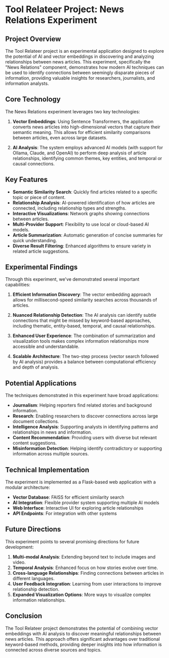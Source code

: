 # Tool Relateer Project: News Relations Experiment

## Project Overview

The Tool Relateer project is an experimental application designed to explore the potential of AI and vector embeddings in discovering and analyzing relationships between news articles. This experiment, specifically the "News Relations" component, demonstrates how modern AI techniques can be used to identify connections between seemingly disparate pieces of information, providing valuable insights for researchers, journalists, and information analysts.

## Core Technology

The News Relations experiment leverages two key technologies:

1. **Vector Embeddings**: Using Sentence Transformers, the application converts news articles into high-dimensional vectors that capture their semantic meaning. This allows for efficient similarity comparisons between articles, even across large datasets.

2. **AI Analysis**: The system employs advanced AI models (with support for Ollama, Claude, and OpenAI) to perform deep analysis of article relationships, identifying common themes, key entities, and temporal or causal connections.

## Key Features

- **Semantic Similarity Search**: Quickly find articles related to a specific topic or piece of content.
- **Relationship Analysis**: AI-powered identification of how articles are connected, including relationship types and strengths.
- **Interactive Visualizations**: Network graphs showing connections between articles.
- **Multi-Provider Support**: Flexibility to use local or cloud-based AI models.
- **Article Summarization**: Automatic generation of concise summaries for quick understanding.
- **Diverse Result Filtering**: Enhanced algorithms to ensure variety in related article suggestions.

## Experimental Findings

Through this experiment, we've demonstrated several important capabilities:

1. **Efficient Information Discovery**: The vector embedding approach allows for millisecond-speed similarity searches across thousands of articles.

2. **Nuanced Relationship Detection**: The AI analysis can identify subtle connections that might be missed by keyword-based approaches, including thematic, entity-based, temporal, and causal relationships.

3. **Enhanced User Experience**: The combination of summarization and visualization tools makes complex information relationships more accessible and understandable.

4. **Scalable Architecture**: The two-step process (vector search followed by AI analysis) provides a balance between computational efficiency and depth of analysis.

## Potential Applications

The techniques demonstrated in this experiment have broad applications:

- **Journalism**: Helping reporters find related stories and background information.
- **Research**: Enabling researchers to discover connections across large document collections.
- **Intelligence Analysis**: Supporting analysts in identifying patterns and relationships in news and information.
- **Content Recommendation**: Providing users with diverse but relevant content suggestions.
- **Misinformation Detection**: Helping identify contradictory or supporting information across multiple sources.

## Technical Implementation

The experiment is implemented as a Flask-based web application with a modular architecture:

- **Vector Database**: FAISS for efficient similarity search
- **AI Integration**: Flexible provider system supporting multiple AI models
- **Web Interface**: Interactive UI for exploring article relationships
- **API Endpoints**: For integration with other systems

## Future Directions

This experiment points to several promising directions for future development:

1. **Multi-modal Analysis**: Extending beyond text to include images and video.
2. **Temporal Analysis**: Enhanced focus on how stories evolve over time.
3. **Cross-language Relationships**: Finding connections between articles in different languages.
4. **User Feedback Integration**: Learning from user interactions to improve relationship detection.
5. **Expanded Visualization Options**: More ways to visualize complex information relationships.

## Conclusion

The Tool Relateer project demonstrates the potential of combining vector embeddings with AI analysis to discover meaningful relationships between news articles. This approach offers significant advantages over traditional keyword-based methods, providing deeper insights into how information is connected across diverse sources and topics. 